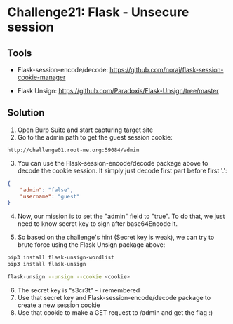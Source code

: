 # Challenge21: Flask - Unsecure session

## Tools
+ Flask-session-encode/decode: https://github.com/noraj/flask-session-cookie-manager

+ Flask Unsign: https://github.com/Paradoxis/Flask-Unsign/tree/master

## Solution

1. Open Burp Suite and start capturing target site
2. Go to the admin path to get the guest session cookie:

```
http://challenge01.root-me.org:59084/admin
```

3. You can use the Flask-session-encode/decode package above to decode the cookie session. It simply just decode first part before first '.':

```json
{
    "admin": "false",
    "username": "guest"
}
```

4. Now, our mission is to set the "admin" field to "true". To do that, we just need to know secret key to sign after base64Encode it.

5. So based on the challenge's hint (Secret key is weak), we can try to brute force using the Flask Unsign package above:

```bash
pip3 install flask-unsign-wordlist
pip3 install flask-unsign

flask-unsign --unsign --cookie <cookie>
```

6. The secret key is "s3cr3t" - i remembered
7. Use that secret key and Flask-session-encode/decode package to create a new session cookie
8. Use that cookie to make a GET request to /admin and get the flag :) 
